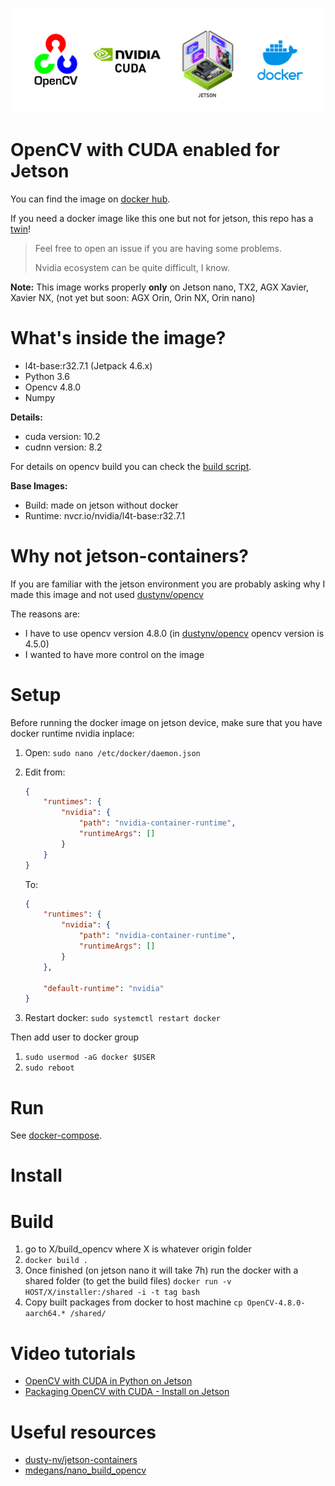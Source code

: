 ![cover.png](cover.png)
# OpenCV with CUDA enabled for Jetson

You can find the image on [docker hub](https://hub.docker.com/r/federicolanzani/opencv-cuda-jetson).

If you need a docker image like this one but not for jetson, this repo has a [twin](https://github.com/lanzani/opencv-cuda-docker)!


> Feel free to open an issue if you are having some problems. 
> 
> Nvidia ecosystem can be quite difficult, I know.

**Note:** This image works properly **only** on Jetson nano, TX2, AGX Xavier, Xavier NX, (not yet but soon: AGX Orin, Orin NX, Orin nano)

# What's inside the image?
- l4t-base:r32.7.1 (Jetpack 4.6.x)
- Python 3.6
- Opencv 4.8.0
- Numpy

**Details:**
- cuda version: 10.2
- cudnn version: 8.2

For details on opencv build you can check the [build script](/ubuntu-18.04/build_opencv/build_opencv.sh).

**Base Images:** 
- Build: made on jetson without docker
- Runtime: nvcr.io/nvidia/l4t-base:r32.7.1

# Why not jetson-containers?
If you are familiar with the jetson environment you are probably asking why I made this image and not used [dustynv/opencv](https://hub.docker.com/r/dustynv/opencv)

The reasons are:
- I have to use opencv version 4.8.0 (in [dustynv/opencv](https://hub.docker.com/r/dustynv/opencv) opencv version is 4.5.0)
- I wanted to have more control on the image

# Setup
Before running the docker image on jetson device, make sure that you have docker runtime nvidia inplace:
1. Open: `sudo nano /etc/docker/daemon.json`
2. Edit from:
    ```json
    {
        "runtimes": {
            "nvidia": {
                "path": "nvidia-container-runtime",
                "runtimeArgs": []
            }
        }
    }
    ```

   To:
    ```json
    {
        "runtimes": {
            "nvidia": {
                "path": "nvidia-container-runtime",
                "runtimeArgs": []
            }
        },
    
        "default-runtime": "nvidia"
    }
    ```
3. Restart docker: `sudo systemctl restart docker`

Then add user to docker group 
1. `sudo usermod -aG docker $USER`
2. `sudo reboot`

# Run
See [docker-compose](/ubuntu-18.04/docker-compose.yml). 

# Install

# Build
1. go to X/build_opencv where X is whatever origin folder
2. `docker build .`
3. Once finished (on jetson nano it will take 7h) run the docker with a shared folder (to get the build files)
   `docker run -v HOST/X/installer:/shared -i -t tag bash`
4. Copy built packages from docker to host machine
   `cp OpenCV-4.8.0-aarch64.* /shared/`

# Video tutorials
- [OpenCV with CUDA in Python on Jetson](https://www.youtube.com/watch?v=BCNnqTFi-Gs)
- [Packaging OpenCV with CUDA - Install on Jetson](https://www.youtube.com/watch?v=nBLLVj37M1w)

# Useful resources
- [dusty-nv/jetson-containers](https://github.com/dusty-nv/jetson-containers)
- [mdegans/nano_build_opencv](https://github.com/mdegans/nano_build_opencv)
